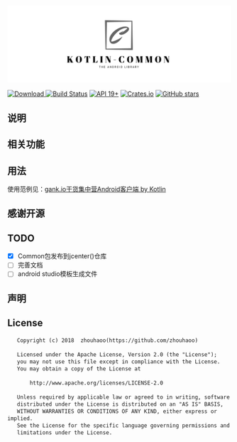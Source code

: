 ![](screenshot/logo.png)

[ ![Download](https://api.bintray.com/packages/zhouhaoo/android/kotlin-common/images/download.svg) ](https://bintray.com/zhouhaoo/android/kotlin-common/_latestVersion)
[![Build Status](https://travis-ci.org/zhouhaoo/kotlin-common.svg?branch=master)](https://travis-ci.org/zhouhaoo/kotlin-common)
[![API 19+](https://img.shields.io/badge/API-19%2B-yellowgreen.svg)](https://github.com/zhouhaoo/kotlin-common)
[![Crates.io](https://img.shields.io/crates/l/rustc-serialize.svg)](https://github.com/zhouhaoo/kotlin-common#license)
[![GitHub stars](https://img.shields.io/github/stars/badges/shields.svg?style=social&label=Stars)](https://github.com/zhouhaoo/kotlin-common)

## 说明

## 相关功能

## 用法
使用范例见：[gank.io干货集中营Android客户端 by Kotlin](https://github.com/zhouhaoo/Gank)
## 感谢开源


## TODO
- [x] Common包发布到jcenter()仓库
- [ ] 完善文档
- [ ] android studio模板生成文件

## 声明

## License
```
   Copyright (c) 2018  zhouhaoo(https://github.com/zhouhaoo)
 
   Licensed under the Apache License, Version 2.0 (the "License");
   you may not use this file except in compliance with the License.
   You may obtain a copy of the License at
 
       http://www.apache.org/licenses/LICENSE-2.0
 
   Unless required by applicable law or agreed to in writing, software
   distributed under the License is distributed on an "AS IS" BASIS,
   WITHOUT WARRANTIES OR CONDITIONS OF ANY KIND, either express or implied.
   See the License for the specific language governing permissions and
   limitations under the License.
```
